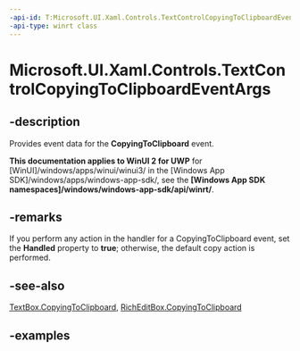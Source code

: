```yaml
---
-api-id: T:Microsoft.UI.Xaml.Controls.TextControlCopyingToClipboardEventArgs
-api-type: winrt class
---
```


<!-- Class syntax.
public class TextControlCopyingToClipboardEventArgs 
-->

# Microsoft.UI.Xaml.Controls.TextControlCopyingToClipboardEventArgs

## -description

Provides event data for the **CopyingToClipboard** event.

**This documentation applies to WinUI 2 for UWP** for [WinUI]/windows/apps/winui/winui3/ in the [Windows App SDK]/windows/apps/windows-app-sdk/, see the **[Windows App SDK namespaces]/windows/windows-app-sdk/api/winrt/**.

## -remarks

 If you perform any action in the handler for a CopyingToClipboard event, set the **Handled** property to **true**; otherwise, the default copy action is performed.

## -see-also

[TextBox.CopyingToClipboard](/windows/winui/api/microsoft.ui.xaml.controls.textbox.copyingtoclipboard), [RichEditBox.CopyingToClipboard](/windows/winui/api/microsoft.ui.xaml.controls.richeditbox.copyingtoclipboard)

## -examples

